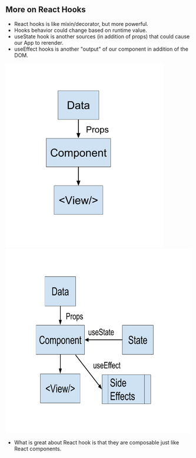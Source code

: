 ## More on React Hooks

- React hooks is like mixin/decorator, but more powerful.
- Hooks behavior could change based on runtime value.
- useState hook is another sources (in addition of props) that could cause our App to rerender.
- useEffect hooks is another "output" of our component in addition of the DOM.

<img src="react-data-flow.png" alt="single data flow of react" height="500">

<img src="react-data-flow-with-hooks.png" alt="single data flow of react" height="500">

- What is great about React hook is that they are composable just like React components.
